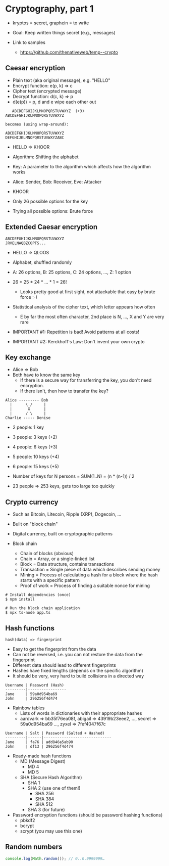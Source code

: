 # Cryptography, part 1

- kryptos = secret, graphein = to write
- Goal: Keep written things secret (e.g., messages)

- Link to samples
  - https://github.com/thenativeweb/temp--crypto

## Caesar encryption

- Plain text (aka original message), e.g. "HELLO"
- Encrypt function: e(p, k) => c
- Cipher text (encrypted message)
- Decrypt function: d(c, k) => p
- d(e(p)) = p, d and e wipe each other out

```
   ABCDEFGHIJKLMNOPQRSTUVWXYZ  (+3)
ABCDEFGHIJKLMNOPQRSTUVWXYZ

becomes (using wrap-around):

ABCDEFGHIJKLMNOPQRSTUVWXYZ
DEFGHIJKLMNOPQRSTUVWXYZABC
```

- HELLO => KHOOR

- Algorithm: Shifting the alphabet
- Key: A parameter to the algorithm which affects how the algorithm works

- Alice: Sender, Bob: Receiver, Eve: Attacker

- KHOOR
- Only 26 possible options for the key
- Trying all possible options: Brute force

## Extended Caesar encryption

```
ABCDEFGHIJKLMNOPQRSTUVWXYZ
JRVELNAQBZCOPTS...
```

- HELLO => QLOOS

- Alphabet, shuffled randomly
- A: 26 options, B: 25 options, C: 24 options, …, Z: 1 option
- 26 * 25 * 24 * ... * 1 = 26!
  - Looks pretty good at first sight, not attackable that easy by brute force :-)

- Statistical analysis of the cipher text, which letter appears how often
  - E by far the most often character, 2nd place is N, …, X and Y are very rare

- IMPORTANT #1: Repetition is bad! Avoid patterns at all costs!
- IMPORTANT #2: Kerckhoff's Law: Don't invent your own crypto

## Key exchange

- Alice => Bob
- Both have to know the same key
  - If there is a secure way for transferring the key, you don't need encryption.
  - If there isn't, then how to transfer the key?

```
Alice --------- Bob
  |      \ /     |
  |       X      |
  |      / \     |
Charlie ----- Denise
```

- 2 people: 1 key
- 3 people: 3 keys (+2)
- 4 people: 6 keys (+3)
- 5 people: 10 keys (+4)
- 6 people: 15 keys (+5)

- Number of keys for N persons = SUM(1..N) = (n * (n-1)) / 2
- 23 people => 253 keys, gets too large too quickly

## Crypto currency

- Such as Bitcoin, Litecoin, Ripple (XRP), Dogecoin, …
- Built on "block chain"
- Digital currency, built on cryptographic patterns

- Block chain
  - Chain of blocks (obvious)
  - Chain = Array, or a single-linked list
  - Block = Data structure, contains transactions
  - Transaction = Single piece of data which describes sending money
  - Mining = Process of calculating a hash for a block where the hash starts with a specific pattern
  - Proof of work = Process of finding a suitable nonce for mining

```shell
# Install dependencies (once)
$ npm install

# Run the block chain application
$ npx ts-node app.ts
```

## Hash functions

```
hash(data) => fingerprint
```

- Easy to get the fingerprint from the data
- Can not be reversed, i.e. you can not restore the data from the fingerprint
- Different data should lead to different fingerprints
- Hashes have fixed lengths (depends on the specific algorithm)
- It should be very, very hard to build collisions in a directed way

```
Username | Password (Hash)
---------|-----------------
Jane     | 59a0d954ba69
John     | 296256f4d474
```

- Rainbow tables
  - Lists of words in dictionaries with their appropriate hashes
  - aardvark => bb35f76ea08f, abigail => 43919b23eee2, …, secret => 59a0d954ba69 …, zyxel => 7fef4047f67c

```
Username | Salt | Password (Salted + Hashed)
---------|------|------------------------------
Jane     | fa76 | add846a5ab90
John     | df13 | 296256f4d474
```

- Ready-made hash functions
  - MD (Message Digest)
    - MD 4
    - MD 5
  - SHA (Secure Hash Algorithm)
    - SHA 1
    - SHA 2 (use one of them!)
      - SHA 256
      - SHA 384
      - SHA 512
    - SHA 3 (for future)
- Password encryption functions (should be password hashing functions)
  - pbkdf2
  - bcrypt
  - scrypt (you may use this one)

## Random numbers

```javascript
console.log(Math.random()); // 0..0.9999999…
```
